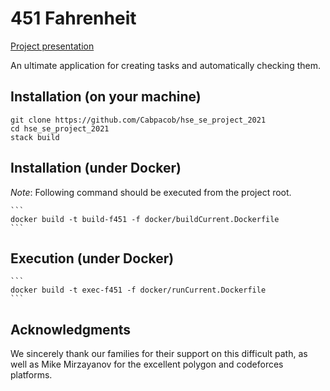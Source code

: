 # 451 Fahrenheit

[Project presentation](https://docs.google.com/presentation/d/1Ve6xeb4-FLGNJpRn_BId_PoTfhUm-ez01O-_th2Kiw4/edit?usp=sharing)


An ultimate application for creating tasks and automatically checking them.

## Installation (on your machine)

```
git clone https://github.com/Cabpacob/hse_se_project_2021
cd hse_se_project_2021
stack build
```

## Installation (under Docker)

_Note_: Following command should be executed 
from the project root.

    ```
    docker build -t build-f451 -f docker/buildCurrent.Dockerfile
    ```

## Execution (under Docker)

    ```
    docker build -t exec-f451 -f docker/runCurrent.Dockerfile
    ```

## Acknowledgments

We sincerely thank our families for their support on this difficult path, as well as Mike Mirzayanov for the excellent polygon and codeforces platforms.
